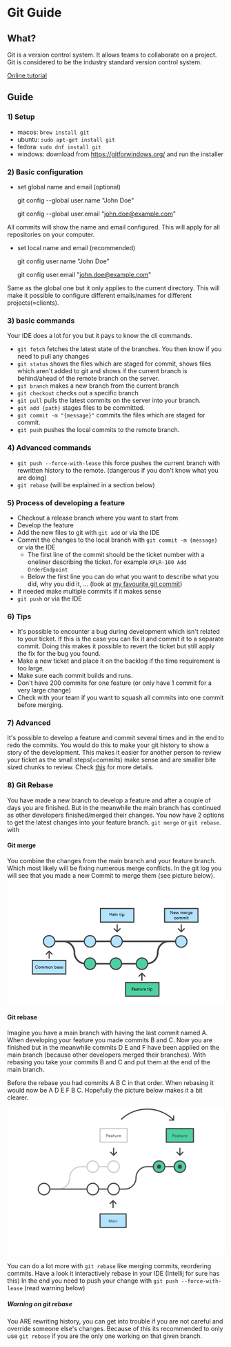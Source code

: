 # Git Guide

## What?
Git is a version control system. 
It allows teams to collaborate on a project. Git is considered to be the industry standard 
version control system.

[Online tutorial](https://learngitbranching.js.org/)

## Guide

### 1) Setup
* macos: `brew install git`
* ubuntu: `sudo apt-get install git`
* fedora: `sudo dnf install git`
* windows: download from https://gitforwindows.org/ and run the installer

### 2) Basic configuration
* set global name and email (optional)


    git config --global user.name "John Doe"


    git config --global user.email "john.doe@example.com"


All commits will show the name and email configured. This will apply for all repositories on your computer.

* set local name and email (recommended)
    

    git config user.name "John Doe"


    git config user.email "john.doe@example.com"

Same as the global one but it only applies to the current directory.
This will make it possible to configure different emails/names for different projects(=clients).

### 3) basic commands
Your IDE does a lot for you but it pays to know the cli commands.

* `git fetch` fetches the latest state of the branches. You then know if you need to pull any changes
* `git status` shows the files which are staged for commit, shows files which aren't added to git and shows if the current branch is behind/ahead of the remote branch on the server.
* `git branch` makes a new branch from the current branch
* `git checkout` checks out a specific branch
* `git pull` pulls the latest commits on the server into your branch.
* `git add {path}` stages files to be committed.
* `git commit -m "{message}"` commits the files which are staged for commit.
* `git push` pushes the local commits to the remote branch.

### 4) Advanced commands
* `git push --force-with-lease` this force pushes the current branch with rewritten history to the remote. (dangerous if you don't know what you are doing)
* `git rebase` (will be explained in a section below)

### 5) Process of developing a feature
* Checkout a release branch where you want to start from
* Develop the feature
* Add the new files to git with `git add` or via the IDE
* Commit the changes to the local branch with `git commit -m {message}` or via the IDE
  * The first line of the commit should be the ticket number with a oneliner describing the ticket. for example `XPLR-100 Add OrderEndpoint`
  * Below the first line you can do what you want to describe what you did, why you did it, ... (look at [my favourite git commit](https://dhwthompson.com/2019/my-favourite-git-commit))
* If needed make multiple commits if it makes sense
* `git push` or via the IDE

### 6) Tips
* It's possible to encounter a bug during development which isn't related to your ticket. If this is the case you can fix it and commit it to a separate commit. Doing this makes it possible to revert the ticket but still apply the fix for the bug you found.
* Make a new ticket and place it on the backlog if the time requirement is too large.
* Make sure each commit builds and runs.
* Don't have 200 commits for one feature (or only have 1 commit for a very large change)
* Check with your team if you want to squash all commits into one commit before merging.

### 7) Advanced
It's possible to develop a feature and commit several times and in the end to redo the commits.
You would do this to make your git history to show a story of the development.
This makes it easier for another person to review your ticket as the small steps(=commits) make sense and are smaller bite sized chunks to review.
Check [this](https://github.blog/2022-06-30-write-better-commits-build-better-projects/) for more details.

### 8) Git Rebase
You have made a new branch to develop a feature and after a couple of days you are finished.
But in the meanwhile the main branch has continued as other developers finished/merged their changes.
You now have 2 options to get the latest changes into your feature branch.
`git merge` or `git rebase`. with 

#### Git merge
You combine the changes from the main branch and your feature branch. Which most likely will be fixing numerous merge conflicts.
In the git log you will see that you made a new Commit to merge them (see picture below).
![merge](images/merge.png)

#### Git rebase
Imagine you have a main branch with having the last commit named A. When developing your feature you made commits B and C.
Now you are finished but in the meanwhile commits D E and F have been applied on the main branch (because other developers merged their branches).
With rebasing you take your commits B and C and put them at the end of the main branch.

Before the rebase you had commits A B C in that order. When rebasing it would now be A D E F B C. Hopefully the picture below makes it a bit clearer.


![alt text](images/rebase.svg)

You can do a lot more with `git rebase` like merging commits, reordering commits. Have a look it interactively rebase in your IDE (Intellij for sure has this)
In the end you need to push your change with `git push --force-with-lease` (read warning below)

##### Warning on git rebase
You ARE rewriting history, you can get into trouble if you are not careful and override someone else's changes. Because of this its recommended to only
use `git rebase` if you are the only one working on that given branch.
